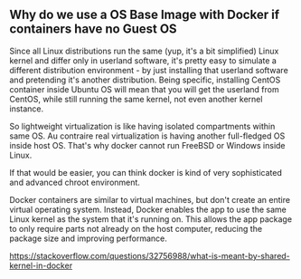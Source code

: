 ## Why do we use a OS Base Image with Docker if containers have no Guest OS
Since all Linux distributions run the same (yup, it's a bit simplified) Linux kernel and differ only in userland software, it's pretty easy to simulate a different distribution environment - by just installing that userland software and pretending it's another distribution. Being specific, installing CentOS container inside Ubuntu OS will mean that you will get the userland from CentOS, while still running the same kernel, not even another kernel instance.

So lightweight virtualization is like having isolated compartments within same OS. Au contraire real virtualization is having another full-fledged OS inside host OS. That's why docker cannot run FreeBSD or Windows inside Linux.

If that would be easier, you can think docker is kind of very sophisticated and advanced chroot environment.

Docker containers are similar to virtual machines, but don't create an entire virtual operating system. Instead, Docker enables the app to use the same Linux kernel as the system that it's running on. This allows the app package to only require parts not already on the host computer, reducing the package size and improving performance.


https://stackoverflow.com/questions/32756988/what-is-meant-by-shared-kernel-in-docker
